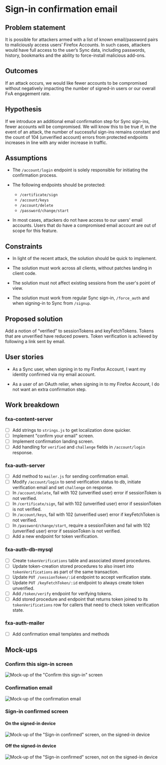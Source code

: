 # Sign-in confirmation email

## Problem statement

It is possible for attackers
armed with a list of known email/password pairs
to maliciously access users’ Firefox Accounts.
In such cases,
attackers would have full access
to the user’s Sync data,
including passwords, history, bookmarks and
the ability to force-install malicious add-ons.

## Outcomes

If an attack occurs,
we would like fewer accounts to be compromised
without negatively impacting
the number of signed-in users
or our overall FxA engagement rate.

## Hypothesis

If we introduce an additional email confirmation step
for Sync sign-ins,
fewer accounts will be compromised.
We will know this to be true if,
in the event of an attack,
the number of successful sign-ins remains constant
and the count of 104 (unverified account) errors
from protected endpoints
increases in line with any wider increase in traffic.

## Assumptions

* The `/account/login` endpoint
  is solely responsible for initiating
  the confirmation process.

* The following endpoints should be protected:
  * `/certificate/sign`
  * `/account/keys`
  * `/account/delete`
  * `/password/change/start`

* In most cases,
  attackers do not have access
  to our users' email accounts.
  Users that do have a compromised email account
  are out of scope for this feature.

## Constraints

* In light of the recent attack,
  the solution should be quick to implement.

* The solution must work across all clients,
  without patches landing in client code.

* The solution must not affect existing sessions
  from the user's point of view.

* The solution must work from
  regular Sync sign-in,
  `/force_auth` and
  when signing-in to Sync from `/signup`.

## Proposed solution

Add a notion of “verified”
to sessionTokens and keyFetchTokens.
Tokens that are unverified have reduced powers.
Token verification is achieved
by following a link sent by email.

## User stories

* As a Sync user,
  when signing in to my Firefox Account,
  I want my identity confirmed
  via my email account.

* As a user of an OAuth relier,
  when signing in to my Firefox Account,
  I do not want an extra confirmation step.

## Work breakdown

### fxa-content-server

- [ ] Add strings to `strings.js`
  to get localization done quicker.
- [ ] Implement "confirm your email" screen.
- [ ] Implement confirmation landing screen.
- [ ] Add handling for `verified` and `challenge` fields
  in `/account/login` response.

### fxa-auth-server

- [ ] Add method to `mailer.js`
  for sending confirmation email.
- [ ] Modify `/account/login`
  to send verification status to db,
  initiate verification email
  and set `challenge` on response.
- [ ] In `/account/delete`,
  fail with 102 (unverified user) error
  if sessionToken is not verified.
- [ ] In `/certificate/sign`,
  fail with 102 (unverified user) error
  if sessionToken is not verified.
- [ ] In `/account/keys`,
  fail with 102 (unverified user) error
  if keyFetchToken is not verified.
- [ ] In `/password/change/start`,
  require a sessionToken
  and fail with 102 (unverified user) error
  if sessionToken is not verified.
- [ ] Add a new endpoint for token verification.

### fxa-auth-db-mysql

- [ ] Create `tokenVerifications` table
  and associated stored procedures.
- [ ] Update token-creation stored procedures
  to also insert into `tokenVerifications`
  as part of the same transaction.
- [ ] Update `PUT /sessionToken/:id` endpoint
  to accept verification state.
- [ ] Update `PUT /keyFetchToken/:id` endpoint
  to always create token unverified.
- [ ] Add `/token/verify` endpoint for verifying tokens.
- [ ] Add stored procedure and endpoint
  that returns token joined to its `tokenVerifications` row
  for callers that need to check token verification state.

### fxa-auth-mailer

- [ ] Add confirmation email templates and methods

## Mock-ups

### Confirm this sign-in screen

![Mock-up of the "Confirm this sign-in" screen](confirm-this-sign-in.png)

### Confirmation email

![Mock-up of the confirmation email](confirmation-email.png)

### Sign-in confirmed screen

#### On the signed-in device

![Mock-up of the "Sign-in confirmed" screen, on the signed-in device](sign-in-confirmed-on-device.png)

#### Off the signed-in device

![Mock-up of the "Sign-in confirmed" screen, not on the signed-in device](sign-in-confirmed-off-device.png)

